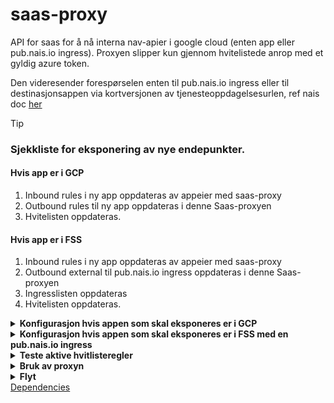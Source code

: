 # saas-proxy
API for saas for å nå interna nav-apier i google cloud (enten app eller pub.nais.io ingress). 
Proxyen slipper kun gjennom hvitelistede anrop med et gyldig azure token.

Den videresender forespørselen enten til pub.nais.io ingress eller til destinasjonsappen via kortversjonen av tjenesteoppdagelsesurlen, ref nais doc [her](https://doc.nais.io/clusters/service-discovery/?h=discovery#short-names)

> [!TIP]
> ### Sjekkliste for eksponering av nye endepunkter.
> #### Hvis app er i GCP
> 1. Inbound rules i ny app oppdateras av appeier med saas-proxy
> 2. Outbound rules til ny app oppdateras i denne Saas-proxyen
> 3. Hvitelisten oppdateras.
> #### Hvis app er i FSS
> 1. Inbound rules i ny app oppdateras av appeier med saas-proxy
> 2. Outbound external til pub.nais.io ingress oppdateras i denne Saas-proxyen
> 3. Ingresslisten oppdateras
> 4. Hvitelisten oppdateras.


<details>
<summary><b>Konfigurasjon hvis appen som skal eksponeres er i GCP</b></summary>
  
Det må leggas til inbound rules i den app som ska exponeras av appeier:
```
- application: saas-proxy
  namespace: teamcrm
```

Samt outbound rule her i [.nais/dev.yml](https://github.com/navikt/saas-proxy/blob/master/.nais/dev.yaml) og [.nais/prod.yml](https://github.com/navikt/saas-proxy/blob/master/.nais/prod.yaml):
```
# App i gcp:
- application: <app>
  namespace: <namespace>
```

Dette setter nettverkspolicyen slik at saas-proxyen kan kommunisere med appen, og forhåndsautoriserer azure-AD-klienten til proxyn.
Se dokumentasjon for nais [Access policies](https://doc.nais.io/nais-application/access-policy/) og [Entra-ID](https://doc.nais.io/auth/entra-id/)

Du legger til de endepunkter du vil gjøre tilgjengelig i hvitelisten før hvert miljø. Se
[whitelist/dev.json](https://github.com/navikt/saas-proxy/blob/master/src/main/resources/whitelist/dev.json)
og
[whitelist/prod.json](https://github.com/navikt/saas-proxy/blob/master/src/main/resources/whitelist/prod.json)

Hvitelisten er strukturert under *"namespace"* *"app"* *"pattern"*, der *"pattern"* er en streng bestående av http-metoden og regulære uttrykk før path og ev. scope, f.eks:
```
"teamnamespace": {
  "app": [
    "GET /getcall",
    "POST /done",
    "GET /api/.*"
    "GET /scoped/api/.* scope:nameofscope"
  ]
}
```
</details>

<details>
<summary><b>Konfigurasjon hvis appen som skal eksponeres er i FSS med en pub.nais.io ingress</b></summary>

  
Det må leggas til inbound rules i den app som ska exponeras av appeier:
```
- application: saas-proxy
  namespace: teamcrm
  cluster: <dev/prod>-gcp
```

Samt outbound external her i [.nais/dev.yml](https://github.com/navikt/saas-proxy/blob/master/.nais/dev.yaml) og [.nais/prod.yml](https://github.com/navikt/saas-proxy/blob/master/.nais/prod.yaml):
```
- host: <ingress.to.endpoint-pub.nais.io>
```

Du legger også til ingressen du vil gjøre tilgjengelig i ingresslisten før hvert miljø. Se
[ingresses/dev.json](https://github.com/navikt/saas-proxy/blob/master/src/main/resources/ingresses/dev.json)
og
[ingresses/prod.json](https://github.com/navikt/saas-proxy/blob/master/src/main/resources/ingresses/prod.json)

Dette setter nettverkspolicyen slik at saas-proxyen kan kommunisere med appen, og forhåndsautoriserer azure-AD-klienten til proxyn.
Se dokumentasjon for nais [Access policies](https://doc.nais.io/nais-application/access-policy/) og [Entra-ID](https://doc.nais.io/auth/entra-id/)

Du legger til de endepunkter du vil gjøre tilgjengelig i hvitelisten før hvert miljø. Se
[whitelist/dev.json](https://github.com/navikt/saas-proxy/blob/master/src/main/resources/whitelist/dev.json)
og
[whitelist/prod.json](https://github.com/navikt/saas-proxy/blob/master/src/main/resources/whitelist/prod.json)

Hvitelisten er strukturert under *"namespace"* *"app"* *"pattern"*, der *"pattern"* er en streng bestående av http-metoden og regulære uttrykk før path og ev. scope, f.eks:
```
"teamnamespace": {
  "app": [
    "GET /getcall",
    "POST /done",
    "GET /api/.*"
    "GET /scoped/api/.* scope:nameofscope"
  ]
}
```
</details>

<details>
<summary><b>Teste aktive hvitlisteregler</b></summary>
Du kan teste om ett anrop er bestått eller ikke mot aktive regler hvis du går imot

https://saas-proxy.dev.intern.nav.no/internal/test/<uri-du-vil-testa>

https://saas-proxy.intern.nav.no/internal/test/<uri-du-vil-testa>

med header **target-app** (o optional ***target-namespace***) med appen du ønsker nå.
Ex:
```
curl https://saas-proxy.intern.dev.nav.no/internal/test/v1/oppfolging/periode -H "target-app:veilarbapi"
Report:
Evaluating GET /v1/oppfolging/periode on method GET, path /v1/oppfolging/periode true
Evaluating GET /v1/oppfolging/info on method GET, path /v1/oppfolging/periode false
Approved
```

</details>

<details>
<summary><b>Bruk av proxyn</b></summary>

De eksterna klientene som ønsker anrope via proxyen må sende med tre headers:

**target-app** - den app de ønsker nå (ex. sf-brukernotifikasjon)

**Authorization** - azure token mot saas-proxy

***target-namespace (optional)*** - eksplisitt namespace i tilfelle det er to apper i hvitelisten med identiske navn under forskjellige namespace

De bruker samme metode og uri som om de skulle anrope en ingress till den interne appen, men ingressen til proxyn (dev: https://saas-proxy.ekstern.dev.nav.no, prod: https://saas-proxy.nav.no)

Eks:

```
https://sf-brukernotifikasjon-v2.dev.intern.nav.no/do/a/call?param=1
```
blir
```
https://saas-proxy.ekstern.dev.nav.no/do/a/call?param=1
```
NB En app i gcp trenger ikke ha en ingress for å være tilgjengelig via proxy

</details>

<details>
<summary><strong>Flyt</strong></summary>

[![](https://mermaid.ink/img/pako:eNp9k81u2zAMx19F4KkFHMMfieP5UKBol2GHFsUM5DD4wthMItSWPEle0wW57gH2iHuSSU7cOBtWwwdJ_JF_kqL2UMqKIANN3zoSJd1z3ChsCtGiMrzkLQrD8gVDzXKsSa-lKold0c6QElhfX4IfhVHo2AdeKqnlejj6fH8JPim5e3WgRtST1u0ugdu2vatlVznm8Xbp9uzqk5Sbmlhv-Ev5qVs9ItcOb7uVL-za55L9_vmLSWEFqGHYtoUoBLNfvpjc3PSZZWxBptwyLEvSmhn5TGOmzzNjOYmKKdcibdgLN9sx2DPneEuseYWGBuQIYd3XxLhg4yqOxnGUoXCbmFQvqN50z-iATM4JfiHdSqHpCFGtqVcbSv_OcdyWf1VP7XtH9ET8X1NUxUVDLJgvHGU6JWy8AQYPNopXkBnVkQcNqQbdFvbOuwCzpYYKyOyyojV2tSnAG5mWqDiu7Cg6Zn9ULGCF5fNGyc5m0bvaqxDaDggJ6-6gQyEOVtoOy1cpm0Hdemy2kK3RdsyDrnUXd3oCb6c2RkXqzsY2kM2StA8C2R52kMVx5E_DYDafR2kwjYNp4sErZEnop2E6C9P5LIrSZP7h4MGPXjbw0ziIkiAN4yhO7G8dqOJGqofjQ-zf4-EPJ1cwvQ?type=png)](https://mermaid.live/edit#pako:eNp9k81u2zAMx19F4KkFHMMfieP5UKBol2GHFsUM5DD4wthMItSWPEle0wW57gH2iHuSSU7cOBtWwwdJ_JF_kqL2UMqKIANN3zoSJd1z3ChsCtGiMrzkLQrD8gVDzXKsSa-lKold0c6QElhfX4IfhVHo2AdeKqnlejj6fH8JPim5e3WgRtST1u0ugdu2vatlVznm8Xbp9uzqk5Sbmlhv-Ev5qVs9ItcOb7uVL-za55L9_vmLSWEFqGHYtoUoBLNfvpjc3PSZZWxBptwyLEvSmhn5TGOmzzNjOYmKKdcibdgLN9sx2DPneEuseYWGBuQIYd3XxLhg4yqOxnGUoXCbmFQvqN50z-iATM4JfiHdSqHpCFGtqVcbSv_OcdyWf1VP7XtH9ET8X1NUxUVDLJgvHGU6JWy8AQYPNopXkBnVkQcNqQbdFvbOuwCzpYYKyOyyojV2tSnAG5mWqDiu7Cg6Zn9ULGCF5fNGyc5m0bvaqxDaDggJ6-6gQyEOVtoOy1cpm0Hdemy2kK3RdsyDrnUXd3oCb6c2RkXqzsY2kM2StA8C2R52kMVx5E_DYDafR2kwjYNp4sErZEnop2E6C9P5LIrSZP7h4MGPXjbw0ziIkiAN4yhO7G8dqOJGqofjQ-zf4-EPJ1cwvQ)

</details

[Dependencies](dependencies.md)
